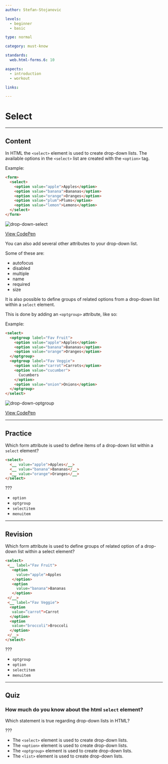 ```yaml
---
author: Stefan-Stojanovic

levels:
  - beginner
  - basic

type: normal

category: must-know

standards:
  web.html-forms.6: 10

aspects:
  - introduction
  - workout

links:

---
```

# Select
---
## Content

In HTML the `<select>` element is used to create drop-down lists.
The available options in the `<select>` list are created with the `<option>` tag.

Example:
```html
<form>
  <select>
    <option value="apple">Apples</option>
    <option value="banana">Bananas</option>
    <option value="orange">Oranges</option>
    <option value="plum">Plums</option>
    <option value="lemon">Lemons</option>
  </select>
</form>
```

![drop-down-select](%3Csvg%20xmlns%3D%22http%3A%2F%2Fwww.w3.org%2F2000%2Fsvg%22%20style%3D%22width%3A100%25%22%20viewBox%3D%220%200%20320%20146%22%3E%3Cg%20fill%3D%22none%22%20fill-rule%3D%22evenodd%22%3E%3Crect%20width%3D%22320%22%20height%3D%22146%22%20fill%3D%22%23FFF%22%20rx%3D%229%22%2F%3E%3Cpath%20fill%3D%22%233B99FC%22%20stroke%3D%22%233497FF%22%20d%3D%22M71%2037.11593V21h11.07254c1.5431%201.05927%202.31463%202.59597%202.31463%204.6101%200%201.0728.36942%209.10886-1.15003%2010.46117-1.52922%201.361-5.60826%201.70921-12.23714%201.04466z%22%2F%3E%3Crect%20width%3D%2264%22%20height%3D%2217%22%20x%3D%2220.5%22%20y%3D%2220.5%22%20stroke%3D%22%23D9D9D9%22%20rx%3D%224%22%2F%3E%3Ctext%20fill%3D%22%23000%22%20font-family%3D%22ArialMT%2C%20Arial%22%20font-size%3D%2211.5%22%3E%3Ctspan%20x%3D%2228%22%20y%3D%2233%22%3EApples%20%3C%2Ftspan%3E%3C%2Ftext%3E%3Cpath%20stroke%3D%22%23FFF%22%20stroke-linecap%3D%22square%22%20d%3D%22M75.375%2026.625l2.25-2.25m-.25%200l2.25%202.25M75.5%2030l2.25%202.25m2-2.25l-2.25%202.25%22%2F%3E%3Cg%20transform%3D%22translate%2828%2034%29%22%3E%3Ctext%20fill%3D%22%23000%22%20font-family%3D%22ArialMT%2C%20Arial%22%20font-size%3D%2211.5%22%3E%3Ctspan%20x%3D%223%22%20y%3D%2210%22%3ERed%3C%2Ftspan%3E%3C%2Ftext%3E%3Crect%20width%3D%2275%22%20height%3D%2290%22%20x%3D%22.5%22%20y%3D%221.5%22%20fill%3D%22%23F9FBFB%22%20fill-rule%3D%22nonzero%22%20stroke%3D%22%23D2D2D2%22%20rx%3D%224%22%2F%3E%3Ctext%20fill%3D%22%23000%22%20font-family%3D%22ArialMT%2C%20Arial%22%20font-size%3D%2211.5%22%3E%3Ctspan%20x%3D%2221%22%20y%3D%2218%22%3EApples%3C%2Ftspan%3E%3C%2Ftext%3E%3Cpath%20fill%3D%22%23479AFE%22%20fill-rule%3D%22nonzero%22%20d%3D%22M1%2038h74v16H1z%22%2F%3E%3Ctext%20fill%3D%22%23FFF%22%20font-family%3D%22ArialMT%2C%20Arial%22%20font-size%3D%2211.5%22%3E%3Ctspan%20x%3D%2221%22%20y%3D%2250%22%3EOranges%3C%2Ftspan%3E%3C%2Ftext%3E%3Ctext%20fill%3D%22%23000%22%20font-family%3D%22ArialMT%2C%20Arial%22%20font-size%3D%2211.5%22%3E%3Ctspan%20x%3D%2221%22%20y%3D%2266%22%3EPlums%3C%2Ftspan%3E%3C%2Ftext%3E%3Ctext%20fill%3D%22%23000%22%20font-family%3D%22ArialMT%2C%20Arial%22%20font-size%3D%2211.5%22%3E%3Ctspan%20x%3D%2221%22%20y%3D%2282%22%3ELemons%3C%2Ftspan%3E%3C%2Ftext%3E%3Ctext%20fill%3D%22%23000%22%20font-family%3D%22ArialMT%2C%20Arial%22%20font-size%3D%2211.5%22%3E%3Ctspan%20x%3D%2221%22%20y%3D%2234%22%3EBananas%3C%2Ftspan%3E%3C%2Ftext%3E%3Cpath%20fill%3D%22%233C3E3E%22%20fill-rule%3D%22nonzero%22%20d%3D%22M6%2015h1v1H6zm1%200h1v1H7zm0%201h1v1H7zm1%200h1v1H8zm1%200h1v1H9zm-1%201h1v1H8zm1%200h1v1H9zm1-2h1v1h-1zm1-1h1v1h-1zm0-1h1v1h-1zm1%200h1v1h-1zm0-1h1v1h-1z%22%2F%3E%3Cpath%20fill%3D%22%234D3E3E%22%20fill-rule%3D%22nonzero%22%20d%3D%22M12%2011h1v1h-1z%22%2F%3E%3Cpath%20fill%3D%22%23C5A680%22%20fill-rule%3D%22nonzero%22%20d%3D%22M12%2010h1v1h-1z%22%2F%3E%3Cpath%20fill%3D%22%23E0DEE2%22%20fill-rule%3D%22nonzero%22%20d%3D%22M13%209h1v1h-1z%22%2F%3E%3Cpath%20fill%3D%22%233C3E3E%22%20fill-rule%3D%22nonzero%22%20d%3D%22M13%2011h1v1h-1zm0-1h1v1h-1z%22%2F%3E%3Cpath%20fill%3D%22%2386B4CF%22%20fill-rule%3D%22nonzero%22%20d%3D%22M14%2011h1v1h-1zm-2%203h1v1h-1zm-2%203h1v1h-1z%22%2F%3E%3Cpath%20fill%3D%22%23738AAE%22%20fill-rule%3D%22nonzero%22%20d%3D%22M9%2018h1v1H9z%22%2F%3E%3Cpath%20fill%3D%22%23B59066%22%20fill-rule%3D%22nonzero%22%20d%3D%22M6%2016h1v1H6zm3-1h1v1H9z%22%2F%3E%3Cpath%20fill%3D%22%23DAC69B%22%20fill-rule%3D%22nonzero%22%20d%3D%22M5%2015h1v1H5zm5-2h1v1h-1z%22%2F%3E%3Cpath%20fill%3D%22%235C3E3D%22%20fill-rule%3D%22nonzero%22%20d%3D%22M10%2014h1v1h-1z%22%2F%3E%3Cpath%20fill%3D%22%23E9E3D0%22%20fill-rule%3D%22nonzero%22%20d%3D%22M5%2014h1v1H5zm6-3h1v1h-1zm-2%203h1v1H9z%22%2F%3E%3Cpath%20fill%3D%22%23938080%22%20fill-rule%3D%22nonzero%22%20d%3D%22M6%2014h1v1H6z%22%2F%3E%3Cpath%20fill%3D%22%23A7C0D4%22%20fill-rule%3D%22nonzero%22%20d%3D%22M7%2014h1v1H7z%22%2F%3E%3Cpath%20fill%3D%22%23B0CDD7%22%20fill-rule%3D%22nonzero%22%20d%3D%22M8%2015h1v1H8z%22%2F%3E%3Cpath%20fill%3D%22%239B7E6B%22%20fill-rule%3D%22nonzero%22%20d%3D%22M7%2017h1v1H7z%22%2F%3E%3Cpath%20fill%3D%22%239B7E6B%22%20fill-rule%3D%22nonzero%22%20d%3D%22M7%2017h1v1H7z%22%2F%3E%3Cpath%20fill%3D%22%23946444%22%20fill-rule%3D%22nonzero%22%20d%3D%22M11%2012h1v1h-1z%22%2F%3E%3Cpath%20fill%3D%22%23BDD8E8%22%20fill-rule%3D%22nonzero%22%20d%3D%22M13%2013h1v1h-1zm-2%203h1v1h-1z%22%2F%3E%3Cpath%20fill%3D%22%23E4EEEE%22%20fill-rule%3D%22nonzero%22%20d%3D%22M14%2012h1v1h-1zm-2%203h1v1h-1z%22%2F%3E%3Cpath%20fill%3D%22%236E9BC3%22%20fill-rule%3D%22nonzero%22%20d%3D%22M14%2010h1v1h-1z%22%2F%3E%3Cpath%20fill%3D%22%23425B92%22%20fill-rule%3D%22nonzero%22%20d%3D%22M13%2012h1v1h-1z%22%2F%3E%3Cpath%20fill%3D%22%233D3D57%22%20fill-rule%3D%22nonzero%22%20d%3D%22M10%2016h1v1h-1z%22%2F%3E%3Cpath%20fill%3D%22%23425B92%22%20fill-rule%3D%22nonzero%22%20d%3D%22M11%2015h1v1h-1z%22%2F%3E%3C%2Fg%3E%3C%2Fg%3E%3C%2Fsvg%3E)

[View CodePen](https://codepen.io/enkidevs/pen/oMBzMz)

You can also add several other attributes to your drop-down list.

Some of these are:
 - autofocus
 - disabled
 - multiple
 - name
 - required
 - size

It is also possible to define groups of related options from a drop-down list within a `select` element.

This is done by adding an `<optgroup>` attribute, like so:

Example:
```html
<select>
  <optgroup label="Fav Fruit">
    <option value="apple">Apples</option>
    <option value="banana">Bananas</option>
    <option value="orange">Oranges</option>
  </optgroup>
  <optgroup label="Fav Veggie">
    <option value="carrot">Carrots</option>
    <option value="cucumber">
      Cucumbers
    </option>
    <option value="onion">Onions</option>
  </optgroup>
</select>
```

![drop-down-optgroup](%3Csvg%20xmlns%3D%22http%3A%2F%2Fwww.w3.org%2F2000%2Fsvg%22%20style%3D%22width%3A100%25%22%20viewBox%3D%220%200%20320%20178%22%3E%3Cg%20fill%3D%22none%22%20fill-rule%3D%22evenodd%22%3E%3Crect%20width%3D%22320%22%20height%3D%22178%22%20fill%3D%22%23FFF%22%20rx%3D%229%22%2F%3E%3Cpath%20fill%3D%22%233B99FC%22%20stroke%3D%22%233497FF%22%20d%3D%22M71%2037.11593V21h11.07254c1.5431%201.05927%202.31463%202.59597%202.31463%204.6101%200%201.0728.36942%209.10886-1.15003%2010.46117-1.52922%201.361-5.60826%201.70921-12.23714%201.04466z%22%2F%3E%3Ctext%20fill%3D%22%23000%22%20font-family%3D%22ArialMT%2C%20Arial%22%20font-size%3D%2211.5%22%3E%3Ctspan%20x%3D%2228%22%20y%3D%2233%22%3EApples%20%3C%2Ftspan%3E%3C%2Ftext%3E%3Crect%20width%3D%2264%22%20height%3D%2217%22%20x%3D%2220.5%22%20y%3D%2220.5%22%20stroke%3D%22%23D9D9D9%22%20rx%3D%224%22%2F%3E%3Cpath%20stroke%3D%22%23FFF%22%20stroke-linecap%3D%22square%22%20d%3D%22M75.375%2026.625l2.25-2.25m-.25%200l2.25%202.25M75.5%2030l2.25%202.25m2-2.25l-2.25%202.25%22%2F%3E%3Cg%20transform%3D%22translate%2827%2034%29%22%3E%3Ctext%20fill%3D%22%23000%22%20font-family%3D%22ArialMT%2C%20Arial%22%20font-size%3D%2211.5%22%3E%3Ctspan%20x%3D%223%22%20y%3D%2210%22%3ERed%3C%2Ftspan%3E%3C%2Ftext%3E%3Crect%20width%3D%2297%22%20height%3D%22122%22%20x%3D%22.5%22%20y%3D%221.5%22%20fill%3D%22%23F9FBFB%22%20stroke%3D%22%23D2D2D2%22%20rx%3D%224%22%2F%3E%3Ctext%20fill%3D%22%23000%22%20font-family%3D%22ArialMT%2C%20Arial%22%20font-size%3D%2211.5%22%3E%3Ctspan%20x%3D%2221%22%20y%3D%2218%22%3EFav%20Fruit%3C%2Ftspan%3E%3C%2Ftext%3E%3Cpath%20fill%3D%22%23479AFE%22%20d%3D%22M1%2038h96v16H1z%22%2F%3E%3Ctext%20fill%3D%22%23FFF%22%20font-family%3D%22ArialMT%2C%20Arial%22%20font-size%3D%2211.5%22%3E%3Ctspan%20x%3D%2236%22%20y%3D%2250%22%3EBananas%3C%2Ftspan%3E%3C%2Ftext%3E%3Ctext%20fill%3D%22%23000%22%20font-family%3D%22ArialMT%2C%20Arial%22%20font-size%3D%2211.5%22%3E%3Ctspan%20x%3D%2221%22%20y%3D%2298%22%3ECucumbers%3C%2Ftspan%3E%3C%2Ftext%3E%3Ctext%20fill%3D%22%23000%22%20font-family%3D%22ArialMT%2C%20Arial%22%20font-size%3D%2211.5%22%3E%3Ctspan%20x%3D%2221%22%20y%3D%22114%22%3EOnions%3C%2Ftspan%3E%3C%2Ftext%3E%3Ctext%20fill%3D%22%23000%22%20font-family%3D%22ArialMT%2C%20Arial%22%20font-size%3D%2211.5%22%3E%3Ctspan%20x%3D%2221%22%20y%3D%2282%22%3ECarrots%3C%2Ftspan%3E%3C%2Ftext%3E%3Ctext%20fill%3D%22%23000%22%20font-family%3D%22ArialMT%2C%20Arial%22%20font-size%3D%2211.5%22%3E%3Ctspan%20x%3D%2236%22%20y%3D%2266%22%3EOranges%3C%2Ftspan%3E%3C%2Ftext%3E%3Ctext%20fill%3D%22%23000%22%20font-family%3D%22ArialMT%2C%20Arial%22%20font-size%3D%2211.5%22%3E%3Ctspan%20x%3D%2236%22%20y%3D%2234%22%3EApples%3C%2Ftspan%3E%3C%2Ftext%3E%3Cpath%20fill%3D%22%233C3E3E%22%20d%3D%22M6%2031h1v1H6zm1%200h1v1H7zm0%201h1v1H7zm1%200h1v1H8zm1%200h1v1H9zm-1%201h1v1H8zm1%200h1v1H9zm1-2h1v1h-1zm1-1h1v1h-1zm0-1h1v1h-1zm1%200h1v1h-1zm0-1h1v1h-1z%22%2F%3E%3Cpath%20fill%3D%22%234D3E3E%22%20d%3D%22M12%2027h1v1h-1z%22%2F%3E%3Cpath%20fill%3D%22%23C5A680%22%20d%3D%22M12%2026h1v1h-1z%22%2F%3E%3Cpath%20fill%3D%22%23E0DEE2%22%20d%3D%22M13%2025h1v1h-1z%22%2F%3E%3Cpath%20fill%3D%22%233C3E3E%22%20d%3D%22M13%2027h1v1h-1zm0-1h1v1h-1z%22%2F%3E%3Cpath%20fill%3D%22%2386B4CF%22%20d%3D%22M14%2027h1v1h-1zm-2%203h1v1h-1zm-2%203h1v1h-1z%22%2F%3E%3Cpath%20fill%3D%22%23738AAE%22%20d%3D%22M9%2034h1v1H9z%22%2F%3E%3Cpath%20fill%3D%22%23B59066%22%20d%3D%22M6%2032h1v1H6zm3-1h1v1H9z%22%2F%3E%3Cpath%20fill%3D%22%23DAC69B%22%20d%3D%22M5%2031h1v1H5zm5-2h1v1h-1z%22%2F%3E%3Cpath%20fill%3D%22%235C3E3D%22%20d%3D%22M10%2030h1v1h-1z%22%2F%3E%3Cpath%20fill%3D%22%23E9E3D0%22%20d%3D%22M5%2030h1v1H5zm6-3h1v1h-1zm-2%203h1v1H9z%22%2F%3E%3Cpath%20fill%3D%22%23938080%22%20d%3D%22M6%2030h1v1H6z%22%2F%3E%3Cpath%20fill%3D%22%23A7C0D4%22%20d%3D%22M7%2030h1v1H7z%22%2F%3E%3Cpath%20fill%3D%22%23B0CDD7%22%20d%3D%22M8%2031h1v1H8z%22%2F%3E%3Cpath%20fill%3D%22%239B7E6B%22%20d%3D%22M7%2033h1v1H7z%22%2F%3E%3Cpath%20fill%3D%22%239B7E6B%22%20d%3D%22M7%2033h1v1H7z%22%2F%3E%3Cpath%20fill%3D%22%23946444%22%20d%3D%22M11%2028h1v1h-1z%22%2F%3E%3Cpath%20fill%3D%22%23BDD8E8%22%20d%3D%22M13%2029h1v1h-1zm-2%203h1v1h-1z%22%2F%3E%3Cpath%20fill%3D%22%23E4EEEE%22%20d%3D%22M14%2028h1v1h-1zm-2%203h1v1h-1z%22%2F%3E%3Cpath%20fill%3D%22%236E9BC3%22%20d%3D%22M14%2026h1v1h-1z%22%2F%3E%3Cpath%20fill%3D%22%23425B92%22%20d%3D%22M13%2028h1v1h-1z%22%2F%3E%3Cpath%20fill%3D%22%233D3D57%22%20d%3D%22M10%2032h1v1h-1z%22%2F%3E%3Cpath%20fill%3D%22%23425B92%22%20d%3D%22M11%2031h1v1h-1z%22%2F%3E%3C%2Fg%3E%3C%2Fg%3E%3C%2Fsvg%3E)

[View CodePen](https://codepen.io/enkidevs/pen/NBdRBB)

---
## Practice

Which form attribute is used to define items of a drop-down list within a `select` element?
```html
<select>
  <__ value="apple">Apples</__>
  <__ value="banana">Bananas</__>
  <__ value="orange">Oranges</__>
</select>
```
???

* `option`
* `optgroup`
* `selectitem`
* `menuitem`

---
## Revision

Which form attribute is used to define groups of related option of a drop-down list within a select element?
```html
<select>
 <__ label="Fav Fruit">
   <option
     value="apple">Apples
   </option>
   <option
     value="banana">Bananas
   </option>
 </__>
 <__ label="Fav Veggie">
  <option
   value=”carrot">Carrot
  </option>
  <option
   value="broccoli">Broccoli
  </option>
 </__>
</select>
```
???

* `optgroup`
* `option`
* `selectitem`
* `menuitem`
---
## Quiz

### How much do you know about the html `select` element?

Which statement is true regarding drop-down lists in HTML?

???

 * The `<select>` element is used to create drop-down lists.
 * The `<option>` element is used to create drop-down lists.
 * The `<optgroup>` element is used to create drop-down lists.
 * The `<list>` element is used to create drop-down lists.
